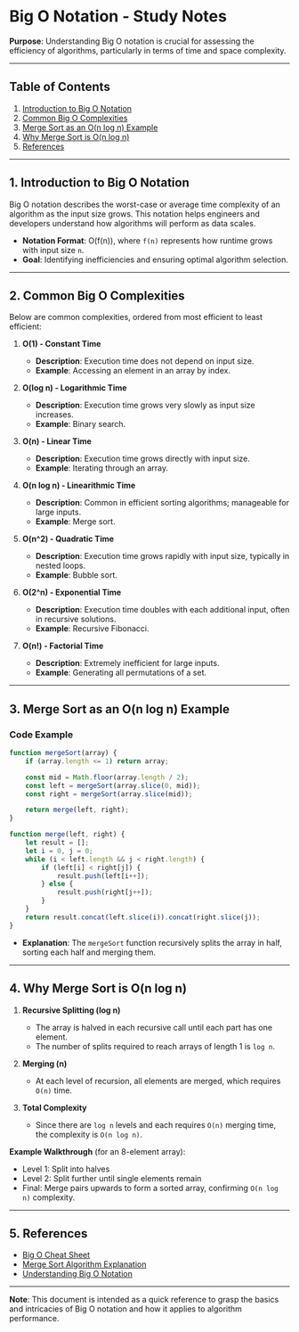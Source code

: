 
# Big O Notation - Study Notes

**Purpose**: Understanding Big O notation is crucial for assessing the efficiency of algorithms, particularly in terms of time and space complexity.

---

## Table of Contents

1. [Introduction to Big O Notation](#introduction-to-big-o-notation)
2. [Common Big O Complexities](#common-big-o-complexities)
3. [Merge Sort as an O(n log n) Example](#merge-sort-as-an-on-log-n-example)
4. [Why Merge Sort is O(n log n)](#why-merge-sort-is-on-log-n)
5. [References](#references)

---

## 1. Introduction to Big O Notation

Big O notation describes the worst-case or average time complexity of an algorithm as the input size grows. This notation helps engineers and developers understand how algorithms will perform as data scales.

- **Notation Format**: O(f(n)), where `f(n)` represents how runtime grows with input size `n`.
- **Goal**: Identifying inefficiencies and ensuring optimal algorithm selection.

---

## 2. Common Big O Complexities

Below are common complexities, ordered from most efficient to least efficient:

1. **O(1) - Constant Time**  
   - **Description**: Execution time does not depend on input size.
   - **Example**: Accessing an element in an array by index.

2. **O(log n) - Logarithmic Time**  
   - **Description**: Execution time grows very slowly as input size increases.
   - **Example**: Binary search.

3. **O(n) - Linear Time**  
   - **Description**: Execution time grows directly with input size.
   - **Example**: Iterating through an array.

4. **O(n log n) - Linearithmic Time**  
   - **Description**: Common in efficient sorting algorithms; manageable for large inputs.
   - **Example**: Merge sort.

5. **O(n^2) - Quadratic Time**  
   - **Description**: Execution time grows rapidly with input size, typically in nested loops.
   - **Example**: Bubble sort.

6. **O(2^n) - Exponential Time**  
   - **Description**: Execution time doubles with each additional input, often in recursive solutions.
   - **Example**: Recursive Fibonacci.

7. **O(n!) - Factorial Time**  
   - **Description**: Extremely inefficient for large inputs.
   - **Example**: Generating all permutations of a set.

---

## 3. Merge Sort as an O(n log n) Example

### Code Example
```javascript
function mergeSort(array) {
    if (array.length <= 1) return array;

    const mid = Math.floor(array.length / 2);
    const left = mergeSort(array.slice(0, mid));
    const right = mergeSort(array.slice(mid));

    return merge(left, right);
}

function merge(left, right) {
    let result = [];
    let i = 0, j = 0;
    while (i < left.length && j < right.length) {
        if (left[i] < right[j]) {
            result.push(left[i++]);
        } else {
            result.push(right[j++]);
        }
    }
    return result.concat(left.slice(i)).concat(right.slice(j));
}
```
- **Explanation**: The `mergeSort` function recursively splits the array in half, sorting each half and merging them.

---

## 4. Why Merge Sort is O(n log n)

1. **Recursive Splitting (log n)**  
   - The array is halved in each recursive call until each part has one element.
   - The number of splits required to reach arrays of length 1 is `log n`.

2. **Merging (n)**  
   - At each level of recursion, all elements are merged, which requires `O(n)` time.

3. **Total Complexity**  
   - Since there are `log n` levels and each requires `O(n)` merging time, the complexity is `O(n log n)`.

**Example Walkthrough** (for an 8-element array):
- Level 1: Split into halves
- Level 2: Split further until single elements remain
- Final: Merge pairs upwards to form a sorted array, confirming `O(n log n)` complexity.

---

## 5. References

- [Big O Cheat Sheet](https://www.bigocheatsheet.com/)
- [Merge Sort Algorithm Explanation](https://www.geeksforgeeks.org/merge-sort/)
- [Understanding Big O Notation](https://www.freecodecamp.org/news/big-o-notation-explained-with-examples/)

---

**Note**: This document is intended as a quick reference to grasp the basics and intricacies of Big O notation and how it applies to algorithm performance.
